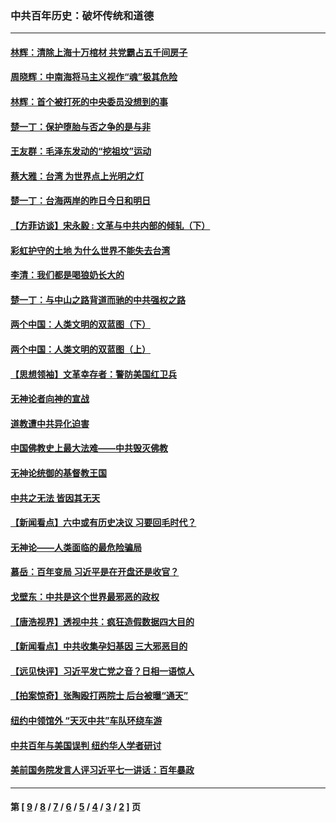 ### 中共百年历史：破坏传统和道德
---
#### [林辉：清除上海十万棺材 共党霸占五千间房子](../../pages/nf1176114/n14033735.md?07180430) 
#### [周晓辉：中南海将马主义视作“魂”极其危险](../../pages/nf1176114/n14026892.md?07180430) 
#### [林辉：首个被打死的中央委员没想到的事](../../pages/nf1176114/n13987400.md?07180430) 
#### [楚一丁：保护堕胎与否之争的是与非](../../pages/nf1176114/n13815642.md?07180430) 
#### [王友群：毛泽东发动的“挖祖坟”运动](../../pages/nf1176114/n13723639.md?07180430) 
#### [蔡大雅：台湾 为世界点上光明之灯](../../pages/nf1176114/n13531530.md?07180430) 
#### [楚一丁：台海两岸的昨日今日和明日](../../pages/nf1176114/n13531468.md?07180430) 
#### [【方菲访谈】宋永毅 : 文革与中共内部的倾轧（下）](../../pages/nf1176114/n13486836.md?07180430) 
#### [彩虹护守的土地 为什么世界不能失去台湾](../../pages/nf1176114/n13476849.md?07180430) 
#### [李清：我们都是喝狼奶长大的](../../pages/nf1176114/n13471478.md?07180430) 
#### [楚一丁：与中山之路背道而驰的中共强权之路](../../pages/nf1176114/n13437270.md?07180430) 
#### [两个中国：人类文明的双蓝图（下）](../../pages/nf1176114/n13423132.md?07180430) 
#### [两个中国：人类文明的双蓝图（上）](../../pages/nf1176114/n13422687.md?07180430) 
#### [【思想领袖】文革幸存者：警防美国红卫兵](../../pages/nf1176114/n13339289.md?07180430) 
#### [无神论者向神的宣战](../../pages/nf1176114/n13281535.md?07180430) 
#### [道教遭中共异化迫害](../../pages/nf1176114/n13281463.md?07180430) 
#### [中国佛教史上最大法难——中共毁灭佛教](../../pages/nf1176114/n13281397.md?07180430) 
#### [无神论统御的基督教王国](../../pages/nf1176114/n13281280.md?07180430) 
#### [中共之无法 皆因其无天](../../pages/nf1176114/n13281088.md?07180430) 
#### [【新闻看点】六中或有历史决议 习要回毛时代？](../../pages/nf1176114/n13222895.md?07180430) 
#### [无神论——人类面临的最危险骗局](../../pages/nf1176114/n13196137.md?07180430) 
#### [慕岳：百年变局 习近平是在开盘还是收官？](../../pages/nf1176114/n13206516.md?07180430) 
#### [戈壁东：中共是这个世界最邪恶的政权](../../pages/nf1176114/n13085641.md?07180430) 
#### [【唐浩视界】透视中共：疯狂造假数据四大目的](../../pages/nf1176114/n13080590.md?07180430) 
#### [【新闻看点】中共收集孕妇基因 三大邪恶目的](../../pages/nf1176114/n13077182.md?07180430) 
#### [【远见快评】习近平发亡党之音？日相一语惊人](../../pages/nf1176114/n13074809.md?07180430) 
#### [【拍案惊奇】张陶殴打两院士 后台被曝“通天”](../../pages/nf1176114/n13070496.md?07180430) 
#### [纽约中领馆外 “天灭中共”车队环绕车游](../../pages/nf1176114/n13070693.md?07180430) 
#### [中共百年与美国误判 纽约华人学者研讨](../../pages/nf1176114/n13067969.md?07180430) 
#### [美前国务院发言人评习近平七一讲话：百年暴政](../../pages/nf1176114/n13066986.md?07180430) 

---
#### 第 [ [9](./9.md?07180430) / [8](./8.md?07180430) / [7](./7.md?07180430) / [6](./6.md?07180430) / [5](./5.md?07180430) / [4](./4.md?07180430) / [3](./3.md?07180430) / [2](./2.md?07180430) ] 页

